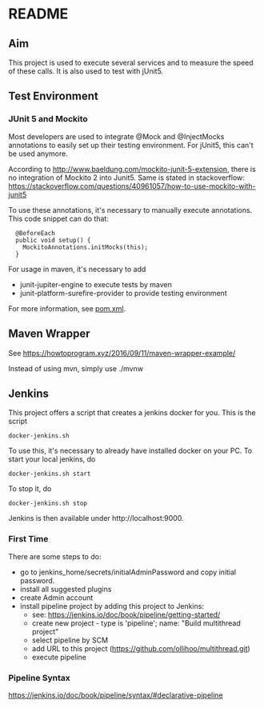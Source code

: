 # README

## Aim
This project is used to execute several services and to measure the
speed of these calls. It is also used to test with jUnit5.

## Test Environment

### JUnit 5 and Mockito
Most developers are used to integrate @Mock and @InjectMocks annotations
to easily set up their testing environment. For jUnit5, this can't be used
anymore.

According to http://www.baeldung.com/mockito-junit-5-extension, there is no
integration of Mockito 2 into Junit5. Same is stated in stackoverflow:
https://stackoverflow.com/questions/40961057/how-to-use-mockito-with-junit5

To use these annotations, it's necessary to manually execute annotations.
This code snippet can do that:

```
  @BeforeEach
  public void setup() {
    MockitoAnnotations.initMocks(this);
  }
```

For usage in maven, it's necessary to add
* junit-jupiter-engine to execute tests by maven
* junit-platform-surefire-provider to provide testing environment

For more information, see [pom.xml](pom.xml).

## Maven Wrapper

See https://howtoprogram.xyz/2016/09/11/maven-wrapper-example/

Instead of using mvn, simply use ./mvnw 

## Jenkins

This project offers a script that creates a jenkins docker for you. This is the script

    docker-jenkins.sh
    
To use this, it's necessary to already have installed docker on your PC. To start your
local jenkins, do

    docker-jenkins.sh start
    
To stop it, do

    docker-jenkins.sh stop
    
Jenkins is then available under http://localhost:9000. 

### First Time
There are some steps to do:
* go to jenkins_home/secrets/initialAdminPassword and copy initial password.
* install all suggested plugins
* create Admin account
* install pipeline project by adding this project to Jenkins:
    * see: https://jenkins.io/doc/book/pipeline/getting-started/
    * create new project - type is 'pipeline'; name: "Build multithread project"
    * select pipeline by SCM
    * add URL to this project (https://github.com/ollihoo/multithread.git)
    * execute pipeline

### Pipeline Syntax

https://jenkins.io/doc/book/pipeline/syntax/#declarative-pipeline